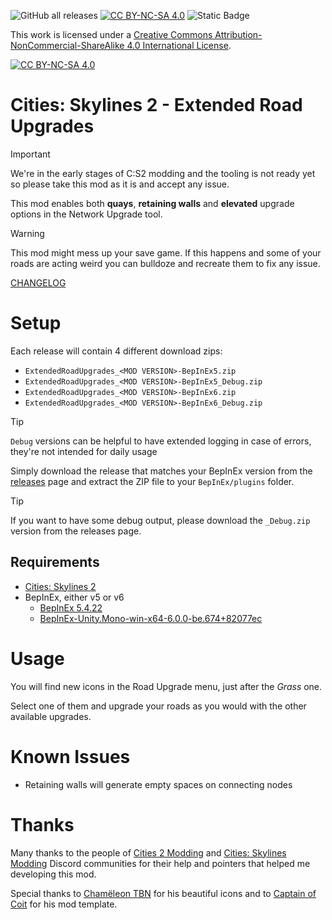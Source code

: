 ![GitHub all releases](https://img.shields.io/github/downloads/ST-Apps/CS2-ExtendedRoadUpgrades/total)
﻿[![CC BY-NC-SA 4.0][cc-by-nc-sa-shield]][cc-by-nc-sa]
![Static Badge](https://img.shields.io/badge/PayPal-donate-blue?logo=paypal&link=https%3A%2F%2Fpaypal.me%2FSTApps)


This work is licensed under a
[Creative Commons Attribution-NonCommercial-ShareAlike 4.0 International License][cc-by-nc-sa].

[![CC BY-NC-SA 4.0][cc-by-nc-sa-image]][cc-by-nc-sa]

[cc-by-nc-sa]: http://creativecommons.org/licenses/by-nc-sa/4.0/
[cc-by-nc-sa-image]: https://licensebuttons.net/l/by-nc-sa/4.0/88x31.png
[cc-by-nc-sa-shield]: https://img.shields.io/badge/License-CC%20BY--NC--SA%204.0-lightgrey.svg

# Cities: Skylines 2 - Extended Road Upgrades

> [!IMPORTANT]  
> We're in the early stages of C:S2 modding and the tooling is not ready yet so please take this mod as it is and accept any issue.

This mod enables both **quays**, **retaining walls** and **elevated** upgrade options in the Network Upgrade tool.

> [!WARNING]  
> This mod might mess up your save game. If this happens and some of your roads are acting weird you can bulldoze and recreate them to fix any issue.

[CHANGELOG](./CHANGELOG.md)

# Setup

Each release will contain 4 different download zips:
- `ExtendedRoadUpgrades_<MOD VERSION>-BepInEx5.zip`
- `ExtendedRoadUpgrades_<MOD VERSION>-BepInEx5_Debug.zip`
- `ExtendedRoadUpgrades_<MOD VERSION>-BepInEx6.zip`
- `ExtendedRoadUpgrades_<MOD VERSION>-BepInEx6_Debug.zip`

> [!TIP]
> `Debug` versions can be helpful to have extended logging in case of errors, they're not intended for daily usage

Simply download the release that matches your BepInEx version from the [releases](https://github.com/ST-Apps/CS2-ExtendedRoadUpgrades/releases) page and extract the ZIP file to your `BepInEx/plugins` folder.

> [!TIP]
> If you want to have some debug output, please download the `_Debug.zip` version from the releases page.

## Requirements

- [Cities: Skylines 2](https://store.steampowered.com/app/949230/Cities_Skylines_II/)
- BepInEx, either v5 or v6
	- [BepInEx 5.4.22](https://github.com/BepInEx/BepInEx/releases/tag/v5.4.22)
	- [BepInEx-Unity.Mono-win-x64-6.0.0-be.674+82077ec](https://builds.bepinex.dev/projects/bepinex_be)

# Usage

You will find new icons in the Road Upgrade menu, just after the _Grass_ one.

Select one of them and upgrade your roads as you would with the other available upgrades.

# Known Issues

- Retaining walls will generate empty spaces on connecting nodes

# Thanks

Many thanks to the people of [Cities 2 Modding](https://discord.gg/DZaSSnRG) and [Cities: Skylines Modding](https://discord.gg/ey6kT5kf) Discord
communities for their help and pointers that helped me developing this mod.

Special thanks to [Chamëleon TBN](https://github.com/chameleon-tbn) for his beautiful icons and to [Captain of Coit](https://github.com/Captain-Of-Coit) for his mod template.
